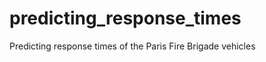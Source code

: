 # predicting_response_times
Predicting response times of the Paris Fire Brigade vehicles

[](docs/loss.png)
